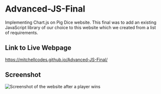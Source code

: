 # Advanced-JS-Final
Implementing Chart.js on Pig Dice website. This final was to add an existing JavaScript library of our choice to this website which we created from a list of requirements.

## Link to Live Webpage
https://mitchellcodes.github.io/Advanced-JS-Final/

## Screenshot
![Screenshot of the website after a player wins](https://user-images.githubusercontent.com/82383787/162104692-cf8d6bea-13c8-4d31-9f4f-3fcead17f56d.PNG)
